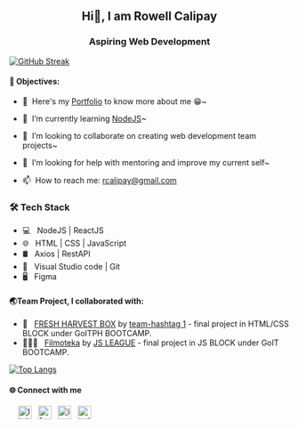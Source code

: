 <h2 align="center">Hi👋, I am Rowell Calipay</h2>
<h3 align="center" >Aspiring Web Development</h3>

[![GitHub Streak](https://streak-stats.demolab.com?user=crux16&theme=dracula&hide_border=true&hide_total_contributions=true&border_radius=10&date_format=M%20j%5B%2C%20Y%5D&mode=daily&card_width=1000&background=90%2C120C48D4%2C1F1E39BB&currStreakNum=61EB87&currStreakLabel=61EB87&dates=45D1EB&sideNums=61EB87)](https://git.io/streak-stats)
 

<h4>🔑 Objectives:</h4>

- 🔭&nbsp; Here's my <a href="rowell-calipay.vercel.app">Portfolio</a> to know more about me 😁~
  
- 🌱&nbsp; I’m currently learning <a href="https://react.dev/learn" target="_target">NodeJS</a>~
  
- 👯&nbsp; I’m looking to collaborate on creating web development team projects~
  
- 🤔&nbsp; I’m looking for help with mentoring and improve my current self~
  
- 📫&nbsp; How to reach me: <a href="email:rcalipay">rcalipay@gmail.com</a>

<h3>🛠 Tech Stack</h3>

- 💻 &nbsp; NodeJS | ReactJS <!-- Python | Dart | Java | C++  -->
- 🌐 &nbsp; HTML | CSS | JavaScript <!-- | Bootstrap --> 
- 🛢 &nbsp; Axios | RestAPI
- 🔧 &nbsp;  Visual Studio code | Git
- 🖥 &nbsp; Figma
<h4 id="team-project">🌏Team Project, I collaborated with:</h4>

- 👬 &nbsp; <a href="https://crux16.github.io/goit-project-team">FRESH HARVEST BOX</a> by <a href="https://github.com/crux16/goit-project-team">team-hashtag 1</a> - final project in HTML/CSS BLOCK under GoITPH BOOTCAMP.
- 🧑‍🤝‍🧑 &nbsp; <a href="https://jandiman.github.io/goit-js-team-4-project/">Filmoteka</a> by <a href="https://github.com/jandiman/goit-js-team-4-project">JS LEAGUE</a> - final project in JS BLOCK under GoIT BOOTCAMP.

[![Top Langs](https://github-readme-stats.vercel.app/api/top-langs/?username=crux16&layout=donut-vertical&text_color=daf7dc&bg_color=151515&card_width=350&custom_title=💻%20Mark%20up%20and%20Languages%20used)](https://github.com/crux16/github-readme-stats)


<h4>🌐 Connect with me</h4>
<p>
 &nbsp; &nbsp;
  <a href="https://www.linkedin.com/in/rowell-calipay-214760276"><img title="linkedIn" src="https://upload.wikimedia.org/wikipedia/commons/thumb/8/81/LinkedIn_icon.svg/72px-LinkedIn_icon.svg.png?20210220164014" alt="linkedIn" width="24" height="24" /></a>
&nbsp;
  <a href="https://facebook.com/rowell.calipay16"><img title="facebook" src="https://upload.wikimedia.org/wikipedia/en/thumb/0/04/Facebook_f_logo_%282021%29.svg/512px-Facebook_f_logo_%282021%29.svg.png?20210818083032" alt="facebook" width="24" height="24" /></a>
  &nbsp;
  <a href="https://www.instagram.com/rowellcalipay"><img title="instagram" src="https://static.cdninstagram.com/rsrc.php/v3/yI/r/VsNE-OHk_8a.png" alt="instagram" width="24" height="24" /></a>
  &nbsp;
  <a href="https://twitter.com/rcalipay"><img title="twitter" src="https://github.com/crux16/crux16/assets/30309887/18847adb-60b1-4dfb-b95f-aefa82c5e9ae" alt="twitter" width="24" height="24" /></a>
</p>
